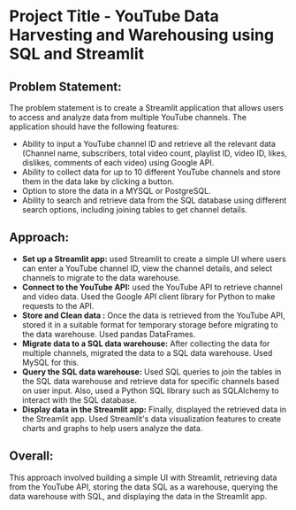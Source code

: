 # Project Title - YouTube Data Harvesting and Warehousing using SQL and Streamlit

## Problem Statement:
The problem statement is to create a Streamlit application that allows users to access and analyze data from multiple YouTube channels. The application should have the following features:
- Ability to input a YouTube channel ID and retrieve all the relevant data (Channel name, subscribers, total video count, playlist ID, video ID, likes, dislikes, comments of each video) using Google API.
- Ability to collect data for up to 10 different YouTube channels and store them in the data lake by clicking a button.
- Option to store the data in a MYSQL or PostgreSQL.
- Ability to search and retrieve data from the SQL database using different search options, including joining tables to get channel details.

## Approach:
- **Set up a Streamlit app:** used Streamlit to create a simple UI where users can enter a YouTube channel ID, view the channel details, and select channels to migrate to the data warehouse.
- **Connect to the YouTube API:** used the YouTube API to retrieve channel and video data. Used the Google API client library for Python to make requests to the API.
- **Store and Clean data :** Once the data is retrieved from the YouTube API, stored it in a suitable format for temporary storage before migrating to the data warehouse. Used pandas DataFrames.
- **Migrate data to a SQL data warehouse:** After collecting the data for multiple channels, migrated the data to a SQL data warehouse. Used MySQL for this.
- **Query the SQL data warehouse:** Used SQL queries to join the tables in the SQL data warehouse and retrieve data for specific channels based on user input. Also, used a Python SQL library such as SQLAlchemy to interact with the SQL database.
- **Display data in the Streamlit app:** Finally, displayed the retrieved data in the Streamlit app. Used Streamlit's data visualization features to create charts and graphs to help users analyze the data.

## Overall:
This approach involved building a simple UI with Streamlit, retrieving data from the YouTube API, storing the data SQL as a warehouse, querying the data warehouse with SQL, and displaying the data in the Streamlit app.

